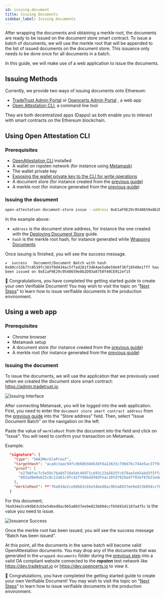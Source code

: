 ```yaml
---
id: issuing-document
title: Issuing Documents
sidebar_label: Issuing Documents
---
```


After wrapping the documents and obtaining a merkle root, the documents are ready to be issued on the document store smart contract. To issue a batch of documents, we will use the merkle root that will be appended to the list of issued documents on the document store. This issuance only needs to be done once for all documents in a batch.

In this guide, we will make use of a web application to issue the documents.

## Issuing Methods

Currently, we provide two ways of issuing documents onto Ethereum:

- [TradeTrust Admin Portal](https://admin.tradetrust.io/) or [Opencerts Admin Portal](https://admin.opencerts.io/) , a web app
- [Open Attestation CLI](https://github.com/Open-Attestation/open-attestation-cli), a command line tool

They are both decentralized apps (Dapps) as both enable you to interact with smart contracts on the Ethereum blockchain.

## Using Open Attestation CLI

### Prerequisites

- [OpenAttestation CLI](../../component/open-attestation-cli) installed
- A wallet on ropsten network (for instance using [Metamask](/docs/appendix/ropsten-setup))
- The wallet private key
- [Exposing the wallet private key to the CLI for write operations](../../component/open-attestation-cli#writing-operations)
- A document store (for instance created from the [previous guide](./document-store))
- A merkle root (for instance generated from the [previous guide](./wrapping-document))

### Issuing the document

```bash
open-attestation document-store issue --address 0xE1aF9E29c9548659e8b2D93a8750f40CE912ef15 --hash 0x80cc53b77c0539fc383f8d434ac5ffad281f3d64ae5a0e59e9f36f19548e1fff  --network ropsten
```

In the example above:

- `address` is the document store address, for instance the one created with the [Deploying Document Store](./document-store) guide.
- `hash` is the merkle root hash, for instance generated while [Wrapping Documents](./wrapping-document)

Once issuing is finished, you will see the success message.

```text
✔  success   Document/Document Batch with hash 0x80cc53b77c0539fc383f8d434ac5ffad281f3d64ae5a0e59e9f36f19548e1fff has been issued on 0xE1aF9E29c9548659e8b2D93a8750f40CE912ef15
```

🎉 Congratulations, you have completed the getting started guide to create your own Verifiable Document! You may wish to visit the topic on "[Next Steps](/docs/verifiable-document/next-steps)" to learn how to issue verifiable documents in the production environment.

## Using a web app

### Prerequisites

- Chrome browser
- Metamask setup
- A document store (for instance created from the [previous guide](./document-store))
- A merkle root (for instance generated from the [previous guide](./wrapping-document))

### Issuing the document

To issue the documents, we will use the application that we previously used when we created the document store smart contract: <https://admin.tradetrust.io>.

![Issuing Interface](/docs/verifiable-document/issuing-document/issuing.png)

After connecting Metamask, you will be logged into the web application. First, you need to enter the `document store smart contract address` from the [previous guide](/docs/verifiable-document/document-store/) into the "Store address" field. Then, select "Issue Document Batch" on the navigation on the left.

Paste the value of `merkleRoot` from the document into the field and click on "Issue". You will need to confirm your transaction on Metamask.

Example:

```json
  "signature": {
    "type": "SHA3MerkleProof",
    "targetHash": "aca8c3aac94fcdb68b504b38fda22633c798d76c744e5ac37f945c314f03637a",
    "proof": [
      "e27b0fac7c5e59c76a8d719a5dc46971cd43c23a5825fcb78aafeb5abd3f5ffa",
      "802ad0e0a625c8c12a61c9fc42ffd6bdd50dfeac10fd7929a4ff93ef97622ede"
    ],
    "merkleRoot": **"76a934e2ce9db63cb5e54bed8ac965a8937ee9e823b894ccf6569141187a475c"**
  }
```

For this document, `76a934e2ce9db63cb5e54bed8ac965a8937ee9e823b894ccf6569141187a475c` is the value you need to issue.

![Issuance Success](/docs/verifiable-document/issuing-document/success.png)

Once the merkle root has been issued, you will see the success message "Batch has been issued".

At this point, all the documents in the same batch will become valid OpenAttestation documents. You may drop any of the documents that was generated in the `wrapped-documents` folder during the [previous step](/docs/verifiable-document/document-data) into a valid OA compliant website connected to the **_ropsten_** test network like https://dev.tradetrust.io or https://dev.opencerts.io to view it.

🎉 Congratulations, you have completed the getting started guide to create your own Verifiable Document! You may wish to visit the topic on "[Next Steps](/docs/verifiable-document/next-steps)" to learn how to issue verifiable documents in the production environment.
